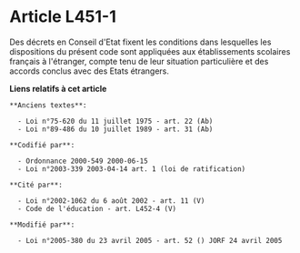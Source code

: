 # Article L451-1

Des décrets en Conseil d'Etat fixent les conditions dans lesquelles les dispositions du présent code sont appliquées aux
établissements scolaires français à l'étranger, compte tenu de leur situation particulière et des accords conclus avec des
Etats étrangers.

**Liens relatifs à cet article**

	**Anciens textes**:

	  - Loi n°75-620 du 11 juillet 1975 - art. 22 (Ab)
	  - Loi n°89-486 du 10 juillet 1989 - art. 31 (Ab)

	**Codifié par**:

	  - Ordonnance 2000-549 2000-06-15
	  - Loi n°2003-339 2003-04-14 art. 1 (loi de ratification)

	**Cité par**:

	  - Loi n°2002-1062 du 6 août 2002 - art. 11 (V)
	  - Code de l'éducation - art. L452-4 (V)

	**Modifié par**:

	  - Loi n°2005-380 du 23 avril 2005 - art. 52 () JORF 24 avril 2005
